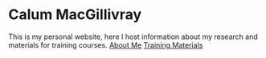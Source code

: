 # Calum MacGillivray
This is my personal website, here I host information about my research and materials for training courses.
[About Me](/about/)
[Training Materials](/training/)
